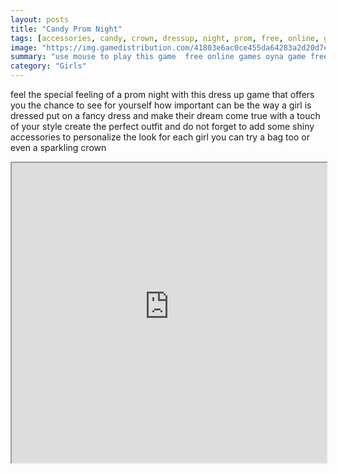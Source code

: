 ```yaml
---
layout: posts
title: "Candy Prom Night"
tags: [accessories, candy, crown, dressup, night, prom, free, online, games, oyna, game, free, games, play, play, games]
image: "https://img.gamedistribution.com/41803e6ac0ce455da64283a2d20d7ed5.jpg"
summary: "use mouse to play this game  free online games oyna game free games play play games"
category: "Girls"
---
```


feel the special feeling of a prom night with this dress up game that offers you the chance to see for yourself how important can be the way a girl is dressed put on a fancy dress and make their dream come true with a touch of your style create the perfect outfit and do not forget to add some shiny accessories to personalize the look for each girl you can try a bag too or even a sparkling crown

<iframe width="100%" height="480px;" src="https://html5.gamedistribution.com/41803e6ac0ce455da64283a2d20d7ed5/"></iframe>